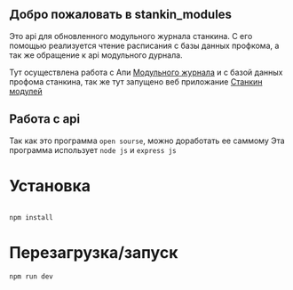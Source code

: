 ## Добро пожаловать в stankin_modules

Это api для обновленного модульного журнала станкина.
С его помощью реализуется чтение расписания с базы данных профкома, а так же обращение к api модульного дурнала.

Тут осуществлена работа с Апи [Модульного журнала](https://github.com/stankin/mj) и с базой данных профома станкина, так же тут запущено веб приложание [Станкин модулей](https://github.com/Karim90403/stankin_modules)

## Работа с api ##

Так как это программа `open sourse`, можно доработать ее саммому
Эта программа использует `node js` и `express js `

# Установка
```

npm install
```

# Перезагрузка/запуск
```
npm run dev
```
